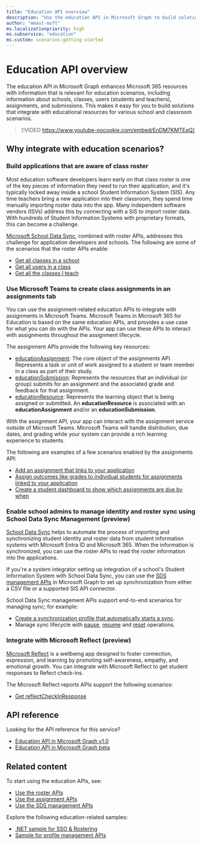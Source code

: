 ```yaml
---
title: "Education API overview"
description: "Use the education API in Microsoft Graph to build solutions that integrate with educational resources for classroom scenarios such as rosters and assignments."
author: "mmast-msft"
ms.localizationpriority: high
ms.subservice: "education"
ms.custom: scenarios:getting-started
---
```


# Education API overview

The education API in Microsoft Graph enhances Microsoft 365 resources with information that is relevant for education scenarios, including information about schools, classes, users (students and teachers), assignments, and submissions. This makes it easy for you to build solutions that integrate with educational resources for various school and classroom scenarios.

> [!VIDEO https://www.youtube-nocookie.com/embed/EnDM7KMTEqQ]

## Why integrate with education scenarios?

### Build applications that are aware of class roster

Most education software developers learn early on that class roster is one of the key pieces of information they need to run their application, and it's typically locked away inside a school Student Information System (SIS). Any time teachers bring a new application into their classroom, they spend time manually importing roster data into the app. Many independent software vendors (ISVs) address this by connecting with a SIS to import roster data. With hundreds of Student Information Systems with proprietary formats, this can become a challenge.

[Microsoft School Data Sync](https://sds.microsoft.com/), combined with roster APIs, addresses this challenge for application developers and schools. The following are some of the scenarios that the roster APIs enable:

- [Get all classes in a school](/graph/api/educationschool-list-classes)
- [Get all users in a class](/graph/api/educationclass-list-members)
- [Get all the classes I teach](/graph/api/educationuser-list-classes)


### Use Microsoft Teams to create class assignments in an assignments tab

You can use the assignment-related education APIs to integrate with assignments in Microsoft Teams. Microsoft Teams in Microsoft 365 for Education is based on the same education APIs, and provides a use case for what you can do with the APIs. Your app can use these APIs to interact with assignments throughout the assignment lifecycle.

The assignment APIs provide the following key resources:

- [educationAssignment](/graph/api/resources/educationassignment): The core object of the assignments API. Represents a task or unit of work assigned to a student or team member in a class as part of their study.
- [educationSubmission](/graph/api/resources/educationsubmission): Represents the resources that an individual (or group) submits for an assignment and the associated grade and feedback for that assignment.
- [educationResource](/graph/api/resources/educationresource): Represents the learning object that is being assigned or submitted. An **educationResource** is associated with an **educationAssignment** and/or an **educationSubmission**.

With the assignment API, your app can interact with the assignment service outside of Microsoft Teams. Microsoft Teams will handle distribution, due dates, and grading while your system can provide a rich learning experience to students.

The following are examples of a few scenarios enabled by the assignments API:

- [Add an assignment that links to your application](/graph/api/educationclass-post-assignments) 
- [Assign outcomes like grades to individual students for assignments linked to your application](/graph/api/educationoutcome-update)
- [Create a student dashboard to show which assignments are due by when](/graph/api/educationclass-list-assignments)

### Enable school admins to manage identity and roster sync using School Data Sync Management (preview)

[School Data Sync](https://sds.microsoft.com/) helps to automate the process of importing and synchronizing student identity and roster data from student information systems with Microsoft Entra ID and Microsoft 365. When the information is synchronized, you can use the roster APIs to read the roster information into the applications. 

If you're a system integrator setting up integration of a school's Student Information System with School Data Sync, you can use the [SDS management APIs](/graph/api/resources/educationsynchronizationprofile) in Microsoft Graph to set up synchronization from either a CSV file or a supported SIS API connector.

School Data Sync management APIs support end-to-end scenarios for managing sync; for example:

- [Create a synchronization profile that automatically starts a sync](/graph/api/educationsynchronizationprofile-post).
- Manage sync lifecycle with [pause](/graph/api/educationsynchronizationprofile-pause), [resume](/graph/api/educationsynchronizationprofile-resume) and [reset](/graph/api/educationsynchronizationprofile-reset) operations.

### Integrate with Microsoft Reflect (preview)

[Microsoft Reflect](https://reflect.microsoft.com/) is a wellbeing app designed to foster connection, expression, and learning by promoting self-awareness, empathy, and emotional growth. You can integrate with Microsoft Reflect to get student responses to Refect check-ins.

The Microsoft Reflect reports APIs support the following scenarios:
- [Get reflectCheckInResponse](api-reference\beta\api\reflectcheckinresponse-get.md) 

## API reference

Looking for the API reference for this service?

- [Education API in Microsoft Graph v1.0](/graph/api/resources/education-overview?view=graph-rest-1.0&preserve-view=true)
- [Education API in Microsoft Graph beta](/graph/api/resources/education-overview?view=graph-rest-beta&preserve-view=true)

## Related content

To start using the education APIs, see:
- [Use the roster APIs](/graph/api/resources/education-overview)
- [Use the assignment APIs](/graph/api/resources/educationassignment)
- [Use the SDS management APIs](/graph/api/resources/educationsynchronizationprofile)

Explore the following education-related samples:
- [.NET sample for SSO & Rostering](https://github.com/OfficeDev/O365-EDU-AspNetMVC-Samples)
- [Sample for profile management APIs](https://github.com/OfficeDev/O365-EDU-SDS-AspNetMVC-Samples)
